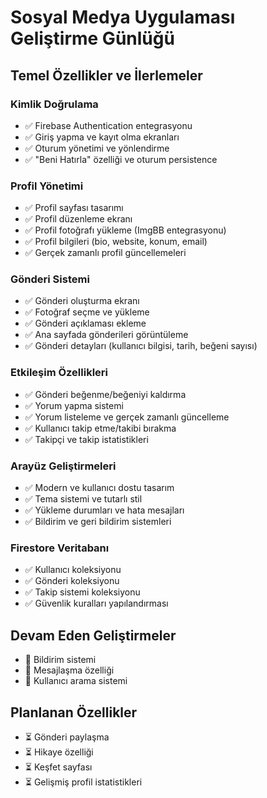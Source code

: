 # Sosyal Medya Uygulaması Geliştirme Günlüğü

## Temel Özellikler ve İlerlemeler

### Kimlik Doğrulama
- ✅ Firebase Authentication entegrasyonu
- ✅ Giriş yapma ve kayıt olma ekranları
- ✅ Oturum yönetimi ve yönlendirme
- ✅ "Beni Hatırla" özelliği ve oturum persistence

### Profil Yönetimi
- ✅ Profil sayfası tasarımı
- ✅ Profil düzenleme ekranı
- ✅ Profil fotoğrafı yükleme (ImgBB entegrasyonu)
- ✅ Profil bilgileri (bio, website, konum, email)
- ✅ Gerçek zamanlı profil güncellemeleri

### Gönderi Sistemi
- ✅ Gönderi oluşturma ekranı
- ✅ Fotoğraf seçme ve yükleme
- ✅ Gönderi açıklaması ekleme
- ✅ Ana sayfada gönderileri görüntüleme
- ✅ Gönderi detayları (kullanıcı bilgisi, tarih, beğeni sayısı)

### Etkileşim Özellikleri
- ✅ Gönderi beğenme/beğeniyi kaldırma
- ✅ Yorum yapma sistemi
- ✅ Yorum listeleme ve gerçek zamanlı güncelleme
- ✅ Kullanıcı takip etme/takibi bırakma
- ✅ Takipçi ve takip istatistikleri

### Arayüz Geliştirmeleri
- ✅ Modern ve kullanıcı dostu tasarım
- ✅ Tema sistemi ve tutarlı stil
- ✅ Yükleme durumları ve hata mesajları
- ✅ Bildirim ve geri bildirim sistemleri

### Firestore Veritabanı
- ✅ Kullanıcı koleksiyonu
- ✅ Gönderi koleksiyonu
- ✅ Takip sistemi koleksiyonu
- ✅ Güvenlik kuralları yapılandırması

## Devam Eden Geliştirmeler
- 🔄 Bildirim sistemi
- 🔄 Mesajlaşma özelliği
- 🔄 Kullanıcı arama sistemi

## Planlanan Özellikler
- ⏳ Gönderi paylaşma
- ⏳ Hikaye özelliği
- ⏳ Keşfet sayfası
- ⏳ Gelişmiş profil istatistikleri 
